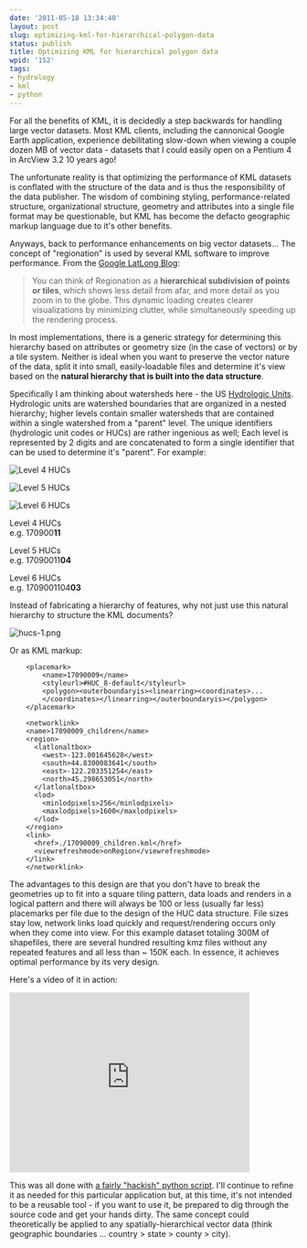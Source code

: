 ```yaml
---
date: '2011-05-18 13:34:40'
layout: post
slug: optimizing-kml-for-hierarchical-polygon-data
status: publish
title: Optimizing KML for hierarchical polygon data
wpid: '152'
tags:
- hydrology
- kml
- python
---
```


For all the benefits of KML, it is decidedly a step backwards for handling large vector datasets. Most KML clients, including the cannonical Google Earth application, experience debilitating slow-down when viewing a couple dozen MB of vector data - datasets that I could easily open on a Pentium 4 in ArcView 3.2 10 years ago! 

The unfortunate reality is that optimizing the performance of KML datasets is conflated with the structure of the data and is thus the responsibility of the data publisher. The wisdom of combining styling, performance-related structure, organizational structure, geometry and attributes into a single file format may be questionable, but KML has become the defacto geographic markup language due to it's other benefits. 

Anyways, back to performance enhancements on big vector datasets... The concept of "regionation" is used by several KML software to improve performance. From the [Google LatLong Blog](http://google-latlong.blogspot.com/2010/09/faster-larger-closer-regionation-in.html):



> You can think of Regionation as a **hierarchical subdivision of points or tiles**, which shows less detail from afar, and more detail as you zoom in to the globe. This dynamic loading creates clearer visualizations by minimizing clutter, while simultaneously speeding up the rendering process.



In most implementations, there is a generic strategy for determining this hierarchy based on attributes or geometry size (in the case of vectors) or by a tile system. Neither is ideal when you want to preserve the vector nature of the data, split it into small, easily-loadable files and determine it's view based on the **natural hierarchy that is built into the data structure**.

Specifically I am thinking about watersheds here - the US [Hydrologic Units](http://nwis.waterdata.usgs.gov/tutorial/huc_def.html). Hydrologic units are watershed boundaries that are organized in a nested hierarchy; higher levels contain smaller watersheds that are contained within a single watershed from a "parent" level. The unique identifiers (hydrologic unit codes or HUCs) are rather ingenious as well; Each level is represented by 2 digits and are concatenated to form a single identifier that can be used to determine it's "parent". For example:









![Level 4 HUCs](/assets/img/uploads/2011/05/huc8.png)


![Level 5 HUCs](/assets/img/uploads/2011/05/huc10.png)


![Level 6 HUCs](/assets/img/uploads/2011/05/huc12.png)






Level 4 HUCs   
e.g. 170900**11**


Level 5 HUCs   
e.g. 17090011**04**


Level 6 HUCs   
e.g. 1709001104**03**





Instead of fabricating a hierarchy of features, why not just use this natural hierarchy to structure the KML documents?


![hucs-1.png](/assets/img/uploads/2011/05/hucs-1.png)


Or as KML markup:


    
    
        <placemark>
            <name>17090009</name>
            <styleurl>#HUC_8-default</styleurl>
            <polygon><outerboundaryis><linearring><coordinates>...
            </coordinates></linearring></outerboundaryis></polygon>   
        </placemark>
        
        <networklink>
        <name>17090009_children</name>
        <region>
          <latlonaltbox>
            <west>-123.001645628</west>
            <south>44.8300083641</south>
            <east>-122.203351254</east>
            <north>45.298653051</north>
          </latlonaltbox>
          <lod>
            <minlodpixels>256</minlodpixels>
            <maxlodpixels>1600</maxlodpixels>
          </lod>
        </region>
        <link>
          <href>./17090009_children.kml</href>
          <viewrefreshmode>onRegion</viewrefreshmode>
        </link>
        </networklink>
    



The advantages to this design are that you don't have to break the geometries up to fit into a square tiling pattern, data loads and renders in a logical pattern and there will always be 100 or less (usually far less) placemarks per file due to the design of the HUC data structure. File sizes stay low, network links load quickly and request/rendering occurs only when they come into view. For this example dataset totaling 300M of shapefiles, there are several hundred resulting kmz files without any repeated features and all less than ~ 150K each. In essence, it achieves optimal performance by its very design. 

Here's a video of it in action:

<iframe width="420" height="315" src="http://www.youtube.com/embed/5FgOfLEVX8M" frameborder="0">iframecontent</iframe>

This was all done with [a fairly "hackish" python script](http://watershed-priorities.googlecode.com/hg/util/kml_regionate_heirarchy.py). I'll continue to refine it as needed for this particular application but, at this time, it's not intended to be a reusable tool - if you want to use it, be prepared to dig through the source code and get your hands dirty. The same concept could theoretically be applied to any spatially-hierarchical vector data (think geographic boundaries ... country > state > county > city).




